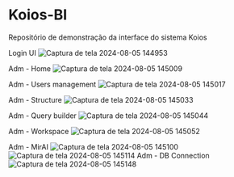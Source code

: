 # Koios-BI
Repositório de demonstração da interface do sistema Koios

Login UI
![Captura de tela 2024-08-05 144953](https://github.com/user-attachments/assets/b4b0ca41-832c-4a4c-9263-64613874008e)

Adm - Home 
![Captura de tela 2024-08-05 145009](https://github.com/user-attachments/assets/af10bdd9-b19e-4865-9958-df811fd1eb8b)

Adm - Users management
![Captura de tela 2024-08-05 145017](https://github.com/user-attachments/assets/2fc834ad-58f0-48de-bd8a-641ea20542af)

Adm - Structure
![Captura de tela 2024-08-05 145033](https://github.com/user-attachments/assets/58d0c2b8-1663-4175-8f38-55801e09c08f)

Adm - Query builder
![Captura de tela 2024-08-05 145044](https://github.com/user-attachments/assets/30759346-bcad-43cc-a7c3-3471b9bd3e1d)

Adm - Workspace
![Captura de tela 2024-08-05 145052](https://github.com/user-attachments/assets/16d9414c-ffce-4ee1-917d-40ce2ee3d22a)

Adm - MirAI
![Captura de tela 2024-08-05 145100](https://github.com/user-attachments/assets/37cb3cb4-0b61-489d-97b6-90ba945fad29)
![Captura de tela 2024-08-05 145114](https://github.com/user-attachments/assets/4363f0c6-4228-45fa-a8ca-0a5b1a0130f6)
Adm - DB Connection
![Captura de tela 2024-08-05 145148](https://github.com/user-attachments/assets/bb8c2853-395d-463c-9f80-34c7ecdfb7a7)

